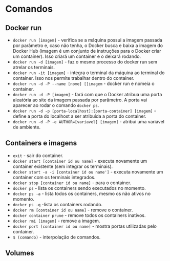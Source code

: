# Comandos

## Docker run
- `docker run [imagem]` - verifica se a máquina possui a imagem passada por parâmetro e, caso não tenha, o Docker busca e baixa a imagem do Docker Hub (imagem é um conjunto de instruções para o Docker criar um container). Isso criará um container e o deixará rodando.
- `docker run -d [imagem]` - faz o mesmo processo do docker run sem atrelar os terminais.
- `docker run -it [imagem]` - integra o terminal da máquina ao terminal do container. Isso nos permite trabalhar dentro do container.
- `docker run -d -P --name [nome] []imagem` - docker run e nomeia o container.
- `docker run -d -P [imagem]` - fará com que o Docker atribua uma porta aleatória ao site da imagem passada por parâmetro. A porta vai aparecer ao rodar o comando `docker ps`.
- `docker run -d -p [porta-localhost]:[porta-container] [imagem]` - define a porta do localhost a ser atribuída a porta do container. 
- `docker run -d -P -e AUTHOR=[variavel] [imagem]` - atribui uma variável de ambiente.

## Containers e imagens
- `exit` - sair do container.
- `docker start [container id ou name]` - executa novamente um container existente (sem integrar os terminais).
- `docker start -a -i [container id ou name']` - executa novamente um container com os terminais integrados.
- `docker stop [container id ou name]` - para o container.
- `docker ps` - lista os containers sendo executados no momento.
- `docker ps -a` - lista todos os containers, mesmo os não ativos no momento.
- `docker ps -q` -lista os containers rodando. 
- `docker rm [container id ou name]` - remove o container.
- `docker container prune` - remove todos os containers inativos.
- `docker rmi [imagem]` - remove a imagem.
- `docker port [container id ou name]` - mostra portas utilizadas pelo container.
- `$ (comando)` - interpolação de comandos.

## Volumes

